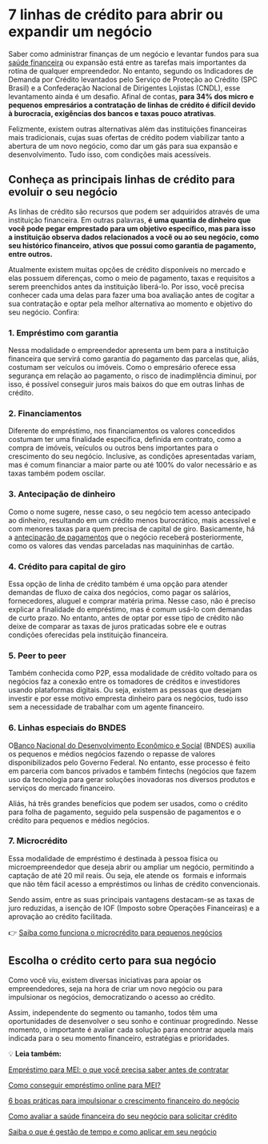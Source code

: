 # 7 linhas de crédito para abrir ou expandir um negócio

Saber como administrar finanças de um negócio e levantar fundos para sua [saúde financeira](https://meubolso.mercadopago.com.br/saude-financeira-negocio) ou expansão está entre as tarefas mais importantes da rotina de qualquer empreendedor. No entanto, segundo os Indicadores de Demanda por Crédito levantados pelo Serviço de Proteção ao Crédito (SPC Brasil) e a Confederação Nacional de Dirigentes Lojistas (CNDL), esse levantamento ainda é um desafio. Afinal de contas, **para 34% dos micro e pequenos empresários a contratação de linhas de crédito é difícil devido à burocracia, exigências dos bancos e taxas pouco atrativas**.

Felizmente, existem outras alternativas além das instituições financeiras mais tradicionais, cujas suas ofertas de crédito podem viabilizar tanto a abertura de um novo negócio, como dar um gás para sua expansão e desenvolvimento. Tudo isso, com condições mais acessíveis.

## **Conheça as principais linhas de crédito para evoluir o seu negócio**

As linhas de crédito são recursos que podem ser adquiridos através de uma instituição financeira. Em outras palavras, **é uma quantia de dinheiro que você pode pegar emprestado para um objetivo específico, mas para isso a instituição observa dados relacionados a você ou ao seu negócio, como seu histórico financeiro, ativos que possui como garantia de pagamento, entre outros.**

Atualmente existem muitas opções de crédito disponíveis no mercado e elas possuem diferenças, como o meio de pagamento, taxas e requisitos a serem preenchidos antes da instituição liberá-lo. Por isso, você precisa conhecer cada uma delas para fazer uma boa avaliação antes de cogitar a sua contratação e optar pela melhor alternativa ao momento e objetivo do seu negócio. Confira:

### **1. Empréstimo com garantia**

Nessa modalidade o empreendedor apresenta um bem para a instituição financeira que servirá como garantia do pagamento das parcelas que, aliás, costumam ser veículos ou imóveis. Como o empresário oferece essa segurança em relação ao pagamento, o risco de inadimplência diminui, por isso, é possível conseguir juros mais baixos do que em outras linhas de crédito.

### **2. Financiamentos**

Diferente do empréstimo, nos financiamentos os valores concedidos costumam ter uma finalidade específica, definida em contrato, como a compra de imóveis, veículos ou outros bens importantes para o crescimento do seu negócio. Inclusive, as condições apresentadas variam, mas é comum financiar a maior parte ou até 100% do valor necessário e as taxas também podem oscilar.

### 3. **Antecipação de dinheiro**

Como o nome sugere, nesse caso, o seu negócio tem acesso antecipado ao dinheiro, resultando em um crédito menos burocrático, mais acessível e com menores taxas para quem precisa de capital de giro. Basicamente, há a [antecipação de pagamentos](https://meubolso.mercadopago.com.br/o-que-e-agenda-de-recebiveis-e-como-ela-impacta-seu-negocio) que o negócio receberá posteriormente, como os valores das vendas parceladas nas maquininhas de cartão.

### **4. Crédito para capital de giro**

Essa opção de linha de crédito também é uma opção para atender demandas de fluxo de caixa dos negócios, como pagar os salários, fornecedores, aluguel e comprar matéria prima. Nesse caso, não é preciso explicar a finalidade do empréstimo, mas é comum usá-lo com demandas de curto prazo. No entanto, antes de optar por esse tipo de crédito não deixe de comparar as taxas de juros praticadas sobre ele e outras condições oferecidas pela instituição financeira.

### **5. Peer to peer**

Também conhecida como P2P, essa modalidade de crédito voltado para os negócios faz a conexão entre os tomadores de créditos e investidores usando plataformas digitais. Ou seja, existem as pessoas que desejam investir e por esse motivo empresta dinheiro para os negócios, tudo isso sem a necessidade de trabalhar com um agente financeiro.

### **6. Linhas especiais do BNDES**

O[Banco Nacional do Desenvolvimento Econômico e Social](https://www.bndes.gov.br/wps/portal/site/home/bndes-contra-coronavirus) (BNDES) auxilia os pequenos e médios negócios fazendo o repasse de valores disponibilizados pelo Governo Federal. No entanto, esse processo é feito em parceria com bancos privados e também fintechs (negócios que fazem uso da tecnologia para gerar soluções inovadoras nos diversos produtos e serviços do mercado financeiro.

Aliás, há três grandes benefícios que podem ser usados, como o crédito para folha de pagamento, seguido pela suspensão de pagamentos e o crédito para pequenos e médios negócios.

### **7. Microcrédito**

Essa modalidade de empréstimo é destinada à pessoa física ou microempreendedor que deseja abrir ou ampliar um negócio, permitindo a captação de até 20 mil reais. Ou seja, ele atende os  formais e informais que não têm fácil acesso a empréstimos ou linhas de crédito convencionais.

Sendo assim, entre as suas principais vantagens destacam-se as taxas de juro reduzidas, a isenção de IOF (Imposto sobre Operações Financeiras) e a aprovação ao crédito facilitada.

👉 [Saiba como funciona o microcrédito para pequenos negócios](https://meubolso.mercadopago.com.br/microcredito-gestao-financeira-seu-negocio)

## **Escolha o crédito certo para sua** negócio

Como você viu, existem diversas iniciativas para apoiar os empreendedores, seja na hora de criar um novo negócio ou para impulsionar os negócios, democratizando o acesso ao crédito.

Assim, independente do segmento ou tamanho, todos têm uma oportunidades de desenvolver o seu sonho e continuar progredindo. Nesse momento, o importante é avaliar cada solução para encontrar aquela mais indicada para o seu momento financeiro, estratégias e prioridades.

💡 **Leia também:**

[Empréstimo para MEI: o que você precisa saber antes de contratar](https://meubolso.mercadopago.com.br/emprestimo-para-mei)

[Como conseguir empréstimo online para MEI?](https://meubolso.mercadopago.com.br/emprestimo-online-para-seu-negocio)

[6 boas práticas para impulsionar o crescimento financeiro do negócio](https://meubolso.mercadopago.com.br/crescimento-financeiro-em-negocios)

[Como avaliar a saúde financeira do seu negócio para solicitar crédito](https://meubolso.mercadopago.com.br/avaliar-saude-financeira-do-negocio)

[Saiba o que é gestão de tempo e como aplicar em seu negócio](https://meubolso.mercadopago.com.br/gestao-de-tempo)
